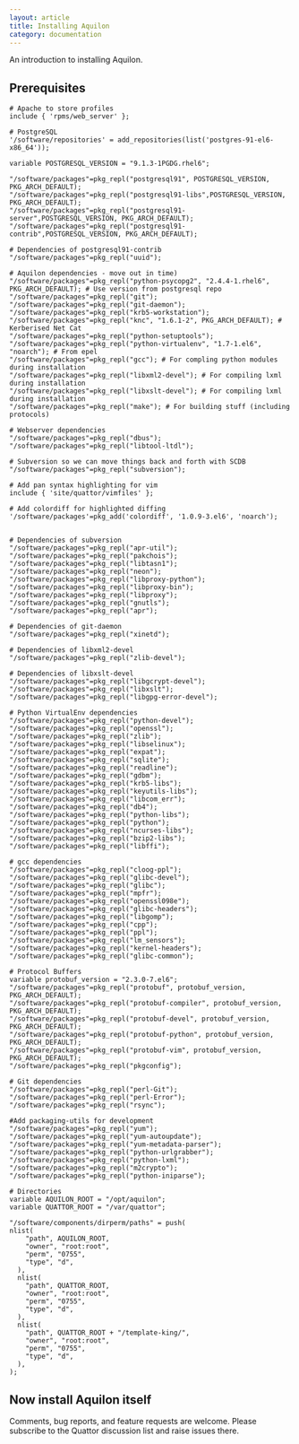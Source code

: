 ```yaml
---
layout: article
title: Installing Aquilon
category: documentation
---
```


An introduction to installing Aquilon.

## Prerequisites

	# Apache to store profiles
	include { 'rpms/web_server' };
	
	# PostgreSQL
	'/software/repositories' = add_repositories(list('postgres-91-el6-x86_64'));
	
	variable POSTGRESQL_VERSION = "9.1.3-1PGDG.rhel6";
	
	"/software/packages"=pkg_repl("postgresql91", POSTGRESQL_VERSION, PKG_ARCH_DEFAULT);
	"/software/packages"=pkg_repl("postgresql91-libs",POSTGRESQL_VERSION, PKG_ARCH_DEFAULT);
	"/software/packages"=pkg_repl("postgresql91-server",POSTGRESQL_VERSION, PKG_ARCH_DEFAULT);
	"/software/packages"=pkg_repl("postgresql91-contrib",POSTGRESQL_VERSION, PKG_ARCH_DEFAULT);
	
	# Dependencies of postgresql91-contrib
	"/software/packages"=pkg_repl("uuid");
	
	# Aquilon dependencies - move out in time)
	"/software/packages"=pkg_repl("python-psycopg2", "2.4.4-1.rhel6", PKG_ARCH_DEFAULT); # Use version from postgresql repo
	"/software/packages"=pkg_repl("git");
	"/software/packages"=pkg_repl("git-daemon");
	"/software/packages"=pkg_repl("krb5-workstation");
	"/software/packages"=pkg_repl("knc", "1.6.1-2", PKG_ARCH_DEFAULT); # Kerberised Net Cat
	"/software/packages"=pkg_repl("python-setuptools");
	"/software/packages"=pkg_repl("python-virtualenv", "1.7-1.el6", "noarch"); # From epel
	"/software/packages"=pkg_repl("gcc"); # For compling python modules during installation
	"/software/packages"=pkg_repl("libxml2-devel"); # For compiling lxml during installation
	"/software/packages"=pkg_repl("libxslt-devel"); # For compiling lxml during installation
	"/software/packages"=pkg_repl("make"); # For building stuff (including protocols)
	
	# Webserver dependencies
	"/software/packages"=pkg_repl("dbus");
	"/software/packages"=pkg_repl("libtool-ltdl");
	
	# Subversion so we can move things back and forth with SCDB
	"/software/packages"=pkg_repl("subversion");
	
	# Add pan syntax highlighting for vim
	include { 'site/quattor/vimfiles' };
	
	# Add colordiff for highlighted diffing
	'/software/packages'=pkg_add('colordiff', '1.0.9-3.el6', 'noarch');
	
	
	# Dependencies of subversion
	"/software/packages"=pkg_repl("apr-util");
	"/software/packages"=pkg_repl("pakchois");
	"/software/packages"=pkg_repl("libtasn1");
	"/software/packages"=pkg_repl("neon");
	"/software/packages"=pkg_repl("libproxy-python");
	"/software/packages"=pkg_repl("libproxy-bin");
	"/software/packages"=pkg_repl("libproxy");
	"/software/packages"=pkg_repl("gnutls");
	"/software/packages"=pkg_repl("apr");
	
	# Dependencies of git-daemon
	"/software/packages"=pkg_repl("xinetd");
	
	# Dependencies of libxml2-devel
	"/software/packages"=pkg_repl("zlib-devel");
	
	# Dependencies of libxslt-devel
	"/software/packages"=pkg_repl("libgcrypt-devel");
	"/software/packages"=pkg_repl("libxslt");
	"/software/packages"=pkg_repl("libgpg-error-devel");
	
	# Python VirtualEnv dependencies
	"/software/packages"=pkg_repl("python-devel");
	"/software/packages"=pkg_repl("openssl");
	"/software/packages"=pkg_repl("zlib");
	"/software/packages"=pkg_repl("libselinux");
	"/software/packages"=pkg_repl("expat");
	"/software/packages"=pkg_repl("sqlite");
	"/software/packages"=pkg_repl("readline");
	"/software/packages"=pkg_repl("gdbm");
	"/software/packages"=pkg_repl("krb5-libs");
	"/software/packages"=pkg_repl("keyutils-libs");
	"/software/packages"=pkg_repl("libcom_err");
	"/software/packages"=pkg_repl("db4");
	"/software/packages"=pkg_repl("python-libs");
	"/software/packages"=pkg_repl("python");
	"/software/packages"=pkg_repl("ncurses-libs");
	"/software/packages"=pkg_repl("bzip2-libs");
	"/software/packages"=pkg_repl("libffi");
	
	# gcc dependencies
	"/software/packages"=pkg_repl("cloog-ppl");
	"/software/packages"=pkg_repl("glibc-devel");
	"/software/packages"=pkg_repl("glibc");
	"/software/packages"=pkg_repl("mpfr");
	"/software/packages"=pkg_repl("openssl098e");
	"/software/packages"=pkg_repl("glibc-headers");
	"/software/packages"=pkg_repl("libgomp");
	"/software/packages"=pkg_repl("cpp");
	"/software/packages"=pkg_repl("ppl");
	"/software/packages"=pkg_repl("lm_sensors");
	"/software/packages"=pkg_repl("kernel-headers");
	"/software/packages"=pkg_repl("glibc-common");
	
	# Protocol Buffers
	variable protobuf_version = "2.3.0-7.el6";
	"/software/packages"=pkg_repl("protobuf", protobuf_version, PKG_ARCH_DEFAULT);
	"/software/packages"=pkg_repl("protobuf-compiler", protobuf_version, PKG_ARCH_DEFAULT);
	"/software/packages"=pkg_repl("protobuf-devel", protobuf_version, PKG_ARCH_DEFAULT);
	"/software/packages"=pkg_repl("protobuf-python", protobuf_version, PKG_ARCH_DEFAULT);
	"/software/packages"=pkg_repl("protobuf-vim", protobuf_version, PKG_ARCH_DEFAULT);
	"/software/packages"=pkg_repl("pkgconfig");

	# Git dependencies
	"/software/packages"=pkg_repl("perl-Git");
	"/software/packages"=pkg_repl("perl-Error");
	"/software/packages"=pkg_repl("rsync");
	
	#Add packaging-utils for development
	"/software/packages"=pkg_repl("yum");
	"/software/packages"=pkg_repl("yum-autoupdate");
	"/software/packages"=pkg_repl("yum-metadata-parser");
	"/software/packages"=pkg_repl("python-urlgrabber");
	"/software/packages"=pkg_repl("python-lxml");
	"/software/packages"=pkg_repl("m2crypto");
	"/software/packages"=pkg_repl("python-iniparse");
	
	# Directories
	variable AQUILON_ROOT = "/opt/aquilon";
	variable QUATTOR_ROOT = "/var/quattor";
	
	"/software/components/dirperm/paths" = push(
	nlist(
	    "path", AQUILON_ROOT,
	    "owner", "root:root",
	    "perm", "0755",
	    "type", "d",
	  ),
	  nlist(
	    "path", QUATTOR_ROOT,
	    "owner", "root:root",
	    "perm", "0755",
	    "type", "d",
	  ),
	  nlist(
	    "path", QUATTOR_ROOT + "/template-king/",
	    "owner", "root:root",
	    "perm", "0755",
	    "type", "d",
	  ),
	);


Now install Aquilon itself
-------------------------

Comments, bug reports, and feature requests are welcome.  Please
subscribe to the Quattor discussion list and raise issues there.
